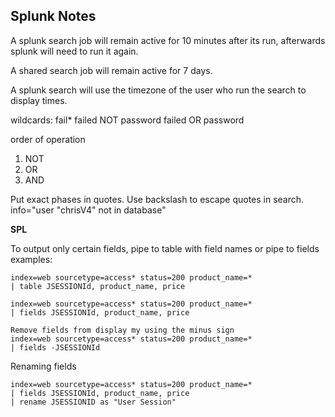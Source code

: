 ## Splunk Notes

A splunk search job will remain active for 10 minutes after its run, afterwards splunk will need to run it again.

A shared search job will remain active for 7 days.

A splunk search will use the timezone of the user who run the search to display times.

wildcards:
fail*
failed NOT password
failed OR password

order of operation

1. NOT
2. OR
3. AND

Put exact phases in quotes. Use backslash to escape quotes in search.
info="user \"chrisV4\" not in database"


**SPL**

To output only certain fields, pipe to table with field names or pipe to fields
examples:

```
index=web sourcetype=access* status=200 product_name=*
| table JSESSIONId, product_name, price
```

```
index=web sourcetype=access* status=200 product_name=*
| fields JSESSIONId, product_name, price
```

```
Remove fields from display my using the minus sign
index=web sourcetype=access* status=200 product_name=*
| fields -JSESSIONId
```

Renaming fields
```
index=web sourcetype=access* status=200 product_name=*
| fields JSESSIONId, product_name, price
| rename JSESSIONID as "User Session"
```
